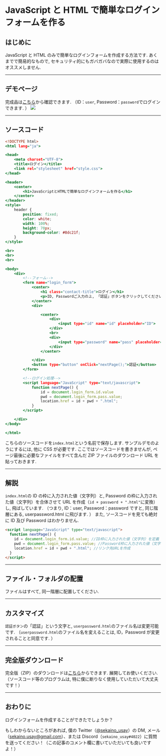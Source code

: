 # JavaScript と HTML で簡単なログインフォームを作る

## はじめに

JavaScript と HTML のみで簡単なログインフォームを作成する方法です.
あくまでで簡易的なもので, セキュリティ的にもガバガバなので実際に使用するのはオススメしません.

---

## デモページ

完成品は[こちら](https://sekaino-usay.github.io/Login_form_JS_HTML/)から確認できます. （ID：`user`, Password：`password`でログインできます. ）
[<img src="https://qiita-image-store.s3.ap-northeast-1.amazonaws.com/0/668229/fafc384f-bb87-ad3b-8c9f-baa3355152c7.png">](https://sekaino-usay.github.io/Login_form_JS_HTML/)

---

## ソースコード

```html:index.html
<!DOCTYPE html>
<html lang="ja">

<head>
    <meta charset="UTF-8">
    <title>ログイン</title>
    <link rel="stylesheet" href="style.css">
</head>

<header>
    <center>
        <h1>JavaScriptとHTMLで簡単なログインフォームを作る</h1>
    </center>
</header>
<style>
    header {
        position: fixed;
        color: white;
        width: 100%;
        height: 70px;
        background-color: #8dc21f;
    }
</style>

<br>
<br>
<br>

<body>
    <div>
        <!--フォーム-->
        <form name="login_form">
            <center>
                <h1 class="contact-title">ログイン</h1>
                <p>ID, Passwordご入力の上, 「認証」ボタンをクリックしてください.</p>
            </center>
            <div>

                <center>
                    <div>
                        <input type="id" name="id" placeholder="ID">
                    </div>
                    <br>
                    <div>
                        <input type="password" name="pass" placeholder="Password" onchange="nextPage()">
                    </div>
                </center>

            </div>
            <button type="button" onClick="nextPage();">認証</button>
        </form>

        <!--ログイン処理-->
        <script language="JavaScript" type="text/javascript">
            function nextPage() {
                id = document.login_form.id.value
                pwd = document.login_form.pass.value;
                location.href = id + pwd + ".html";
            }
        </script>

    </div>
</body>

</html>
```

こちらのソースコードを`index.html`という名前で保存します.
サンプルデモのようにするには, 他に CSS が必要です. ここではソースコードを書きませんが, ページ最後に必要なファイルをすべて含んだ ZIP ファイルのダウンロード URL を貼っておきます.

---

## 解説

`index.html`の ID の枠に入力された値（文字列）と, Password の枠に入力された値（文字列）を合体させて URL を作成（`id + password + ".html"`に変換）し, 飛ばしています.
（つまり, ID：user, Password：password ですと, 同じ階層にある, userpassword.html に飛びます. ）
また, ソースコードを見ても絶対に ID 及び Password はわかりません.

```html
<script language="JavaScript" type="text/javascript">
  function nextPage() {
    id = document.login_form.id.value; //ID枠に入力された値（文字列）を定義
    pwd = document.login_form.pass.value; //Password枠に入力された値（文字列）を定義
    location.href = id + pwd + ".html"; //リンク先URLを作成
  }
</script>
```

---

## ファイル・フォルダの配置

ファイルはすべて, 同一階層に配置してください.

---

## カスタマイズ

`認証ボタン`の「認証」という文字と, `userpassword.html`のファイル名は変更可能です.
（`userpassword.html`のファイル名を変えることは, ID，Password が変更されることと同意です. ）

---

## 完全版ダウンロード

完全版（ZIP）のダウンロードは[こちら](https://github.com/sekaino-usay/Login_form_JS_HTML/archive/refs/heads/main.zip)からできます. 展開してお使いください.
（ソースコード等のプログラムは, 特に僕に断りなく使用していただいて大丈夫です！）

---

## おわりに

ログインフォームを作成することができたでしょうか？

もしわからないところがあれば, 僕の Twitter（[@sekaino_usay](https://twitter.com/sekaino_usay)）の DM, メール（[sekaino.usay@gmail.com](mailto:sekaino.usay@gmail.com)）、または Discord（`sekaino_usay#4022`）に質問を送ってください！（この記事のコメント欄に書いていただいても良いですよ！）
